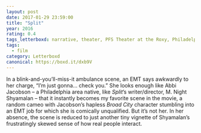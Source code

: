 ```yaml
---
layout: post 
date: 2017-01-29 23:59:00
title: "Split"
year: 2016
rating: 0.4
tags_letterboxd: narrative, theater, PFS Theater at the Roxy, Philadelphia, Leah
tags:
  - film
category: Letterboxd
canonical: https://boxd.it/dxb9V
---
```


In a blink-and-you’ll-miss-it ambulance scene, an EMT says awkwardly to her charge, “I’m just gonna… check you.” She looks enough like Abbi Jacobson – a Philadelphia area native, like <cite>Split</cite>’s writer/director, M. Night Shyamalan – that it instantly becomes my favorite scene in the movie, a random cameo with Jacobson’s hapless <cite>Broad City</cite> character stumbling into an EMT job for which she is comically unqualified. But it’s not her. In her absence, the scene is reduced to just another tiny vignette of Shyamalan’s frustratingly skewed sense of how real people interact.